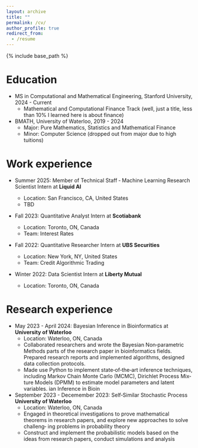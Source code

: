 ```yaml
---
layout: archive
title: ""
permalink: /cv/
author_profile: true
redirect_from:
  - /resume
---
```


{% include base_path %}

Education
======
* MS in Computational and Mathematical Engineering, Stanford University, 2024 - Current
  * Mathematical and Computational Finance Track (well, just a title, less than 10% I learned here is about finance)
* BMATH, University of Waterloo, 2019 - 2024
  * Major: Pure Mathematics, Statistics and Mathematical Finance
  * Minor: Computer Science (dropped out from major due to high tuitions)


Work experience
======
* Summer 2025: Member of Technical Staff ‑ Machine Learning Research Scientist Intern at **Liquid AI**
  * Location: San Francisco, CA, United States
  * TBD

* Fall 2023: Quantitative Analyst Intern at **Scotiabank**
  * Location: Toronto, ON, Canada
  * Team: Interest Rates

* Fall 2022: Quantitative Researcher Intern at **UBS Securities**
  * Location: New York, NY, United States
  * Team: Credit Algorithmic  Trading

* Winter 2022: Data Scientist Intern at **Liberty Mutual**
  * Location: Toronto, ON, Canada

Research experience
======
* May 2023 - April 2024: Bayesian Inference in Bioinformatics at **University of Waterloo**
  * Location: Waterloo, ON, Canada
  * Collaborated researchers and wrote the Bayesian Non‑parametric Methods parts of the research paper in bioinformatics fields. Prepared
research reports and implemented algorithms, designed data collection protocols.
  * Made use Python to implement state‑of‑the‑art inference techniques, including Markov Chain Monte Carlo (MCMC), Dirichlet Process Mix‑
ture Models (DPMM) to estimate model parameters and latent variables.
ian Inference in Bioin
* September  2023 - Decemember 2023:  Self‑Similar Stochastic Process **University of Waterloo**
  * Location: Waterloo, ON, Canada
  * Engaged in theoretical investigations to prove mathematical theorems in research papers, and explore new approaches to solve challeng‑
ing problems in probability theory
  * Construct and implement the probabilistic models based on the ideas from research papers, conduct simulations and analysis
